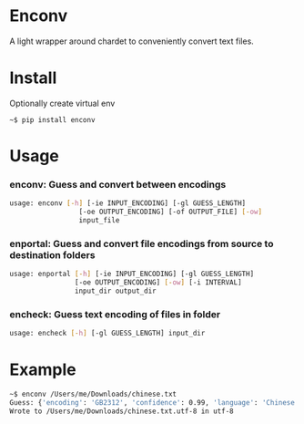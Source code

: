 # Enconv
A light wrapper around chardet to conveniently convert text files.

# Install

Optionally create virtual env

```
~$ pip install enconv
```

# Usage

### enconv: Guess and convert between encodings
```bash
usage: enconv [-h] [-ie INPUT_ENCODING] [-gl GUESS_LENGTH]
                 [-oe OUTPUT_ENCODING] [-of OUTPUT_FILE] [-ow]
                 input_file
```

### enportal: Guess and convert file encodings from source to destination folders
```bash
usage: enportal [-h] [-ie INPUT_ENCODING] [-gl GUESS_LENGTH]
                [-oe OUTPUT_ENCODING] [-ow] [-i INTERVAL]
                input_dir output_dir
```

### encheck: Guess text encoding of files in folder
```bash
usage: encheck [-h] [-gl GUESS_LENGTH] input_dir
```

# Example

```bash
~$ enconv /Users/me/Downloads/chinese.txt
Guess: {'encoding': 'GB2312', 'confidence': 0.99, 'language': 'Chinese'}
Wrote to /Users/me/Downloads/chinese.txt.utf-8 in utf-8
```
